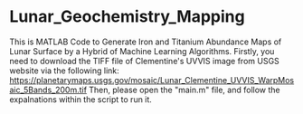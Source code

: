 # Lunar_Geochemistry_Mapping
This is MATLAB Code to Generate Iron and Titanium Abundance Maps of Lunar Surface by a Hybrid of Machine Learning Algorithms.
Firstly, you need to download the TIFF file of Clementine's UVVIS image from USGS website via the following link:
https://planetarymaps.usgs.gov/mosaic/Lunar_Clementine_UVVIS_WarpMosaic_5Bands_200m.tif
Then, please open the "main.m" file, and follow the expalnations within the script to run it.
